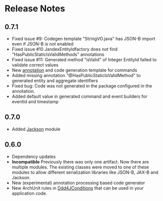 # Release Notes

## 0.7.1
- Fixed issue #9: Codegen template "StringVO.java" has JSON-B import even if JSON-B is not enabled
- Fixed issue #10 JandexEntityIdfactory does not find "HasPublicStaticIsValidMethods" annotations
- Fixed issue #11: Generated method "isValid" of Integer EntityId failed to validate correct values
- New [annotation](codegen/api/src/main/java/org/fuin/ddd4j/codegen/api/CommandVO.java) and code generation template for commands
- Added missing annotation "@HasPublicStaticIsValidMethod" to generated entity and aggregate identifiers
- Fixed bug: Code was not generated in the package configured in the annotation.
- Added default value in generated command and event builders for eventId and timestamp

## 0.7.0
- Added [Jackson](jackson) module

## 0.6.0

- Dependency updates
- **Incompatible** Previously there was only one artifact. Now there are multiple modules.
  The existing classes were moved to one of these modules to allow different serialization libraries
  like JSON-B, JAX-B and Jackson.
- New (experimental) annotation processing based code generator
- New ArchUnit rules in [Ddd4JConditions](junit/src/main/java/org/fuin/ddd4j/junit/Ddd4JConditions.java) that
  can be used in your application code.